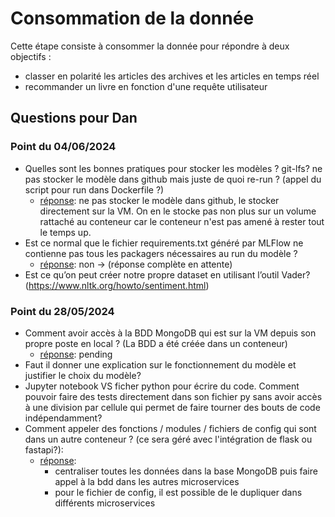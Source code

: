 # Consommation de la donnée
Cette étape consiste à consommer la donnée pour répondre à deux objectifs :
- classer en polarité les articles des archives et les articles en temps réel
- recommander un livre en fonction d'une requête utilisateur

## Questions pour Dan
### Point du 04/06/2024
* Quelles sont les bonnes pratiques pour stocker les modèles ? git-lfs? ne pas stocker le modèle dans github mais juste de quoi re-run ? (appel du script pour run dans Dockerfile ?)
    * <ins>réponse</ins>: ne pas stocker le modèle dans github, le stocker directement sur la VM. On en le stocke pas non plus sur un volume rattaché au conteneur car le conteneur n'est pas amené à rester tout le temps up.
* Est ce normal que le fichier requirements.txt généré par MLFlow ne contienne pas tous les packagers nécessaires au run du modèle ?
    * <ins>réponse</ins>: non -> (réponse complète en attente)
* Est ce qu’on peut créer notre propre dataset en utilisant l’outil Vader?(https://www.nltk.org/howto/sentiment.html)

### Point du 28/05/2024
* Comment avoir accès à la BDD MongoDB qui est sur la VM depuis son propre poste en local ? (La BDD a été créée dans un conteneur)
    * <ins>réponse</ins>: pending 
* Faut il donner une explication sur le fonctionnement du modèle et justifier le choix du modèle?
* Jupyter notebook VS ficher python pour écrire du code. Comment pouvoir faire des tests directement dans son fichier py sans avoir accès à une division par cellule qui permet de faire tourner des bouts de code indépendamment?
* Comment appeler des fonctions / modules / fichiers de config qui sont dans un autre conteneur ? (ce sera géré avec l'intégration de flask ou fastapi?):
    * <ins>réponse</ins>:
        * centraliser toutes les données dans la base MongoDB puis faire appel à la bdd dans les autres microservices
        * pour le fichier de config, il est possible de le dupliquer dans différents microservices

